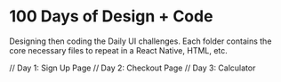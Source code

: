 # 100 Days of Design + Code

Designing then coding the Daily UI challenges. Each folder contains the core necessary files to repeat in a React Native, HTML, etc.

// Day 1: Sign Up Page
// Day 2: Checkout Page
// Day 3: Calculator
